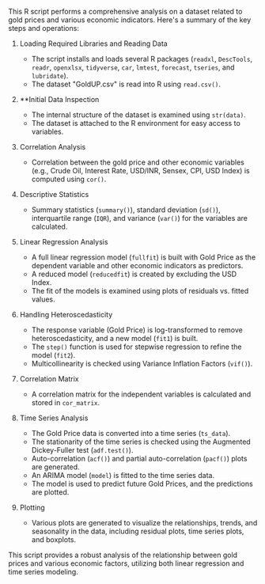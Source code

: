 This R script performs a comprehensive analysis on a dataset related to gold prices and various economic indicators. Here's a summary of the key steps and operations:

1. Loading Required Libraries and Reading Data
   - The script installs and loads several R packages (`readxl`, `DescTools`, `readr`, `openxlsx`, `tidyverse`, `car`, `lmtest`, `forecast`, `tseries`, and `lubridate`).
   - The dataset "GoldUP.csv" is read into R using `read.csv()`.

2. **Initial Data Inspection
   - The internal structure of the dataset is examined using `str(data)`.
   - The dataset is attached to the R environment for easy access to variables.

3. Correlation Analysis
   - Correlation between the gold price and other economic variables (e.g., Crude Oil, Interest Rate, USD/INR, Sensex, CPI, USD Index) is computed using `cor()`.

4. Descriptive Statistics
   - Summary statistics (`summary()`), standard deviation (`sd()`), interquartile range (`IQR`), and variance (`var()`) for the variables are calculated.
  
5. Linear Regression Analysis
   - A full linear regression model (`fullfit`) is built with Gold Price as the dependent variable and other economic indicators as predictors.
   - A reduced model (`reducedfit`) is created by excluding the USD Index.
   - The fit of the models is examined using plots of residuals vs. fitted values.

6. Handling Heteroscedasticity
   - The response variable (Gold Price) is log-transformed to remove heteroscedasticity, and a new model (`fit1`) is built.
   - The `step()` function is used for stepwise regression to refine the model (`fit2`).
   - Multicollinearity is checked using Variance Inflation Factors (`vif()`).

7. Correlation Matrix
   - A correlation matrix for the independent variables is calculated and stored in `cor_matrix`.

8. Time Series Analysis
   - The Gold Price data is converted into a time series (`ts_data`).
   - The stationarity of the time series is checked using the Augmented Dickey-Fuller test (`adf.test()`).
   - Auto-correlation (`acf()`) and partial auto-correlation (`pacf()`) plots are generated.
   - An ARIMA model (`model`) is fitted to the time series data.
   - The model is used to predict future Gold Prices, and the predictions are plotted.

9. Plotting
   - Various plots are generated to visualize the relationships, trends, and seasonality in the data, including residual plots, time series plots, and boxplots.

This script provides a robust analysis of the relationship between gold prices and various economic factors, utilizing both linear regression and time series modeling.

